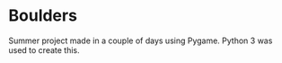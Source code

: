 Boulders
========

Summer project made in a couple of days using Pygame.
Python 3 was used to create this.
